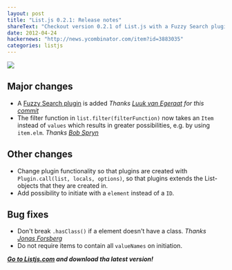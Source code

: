 ```yaml
---
layout: post
title: "List.js 0.2.1: Release notes"
shareText: "Checkout version 0.2.1 of List.js with a Fuzzy Search plugin included."
date: 2012-04-24
hackernews: "http://news.ycombinator.com/item?id=3883035"
categories: listjs
---
```


<img class="float-right default" src="/images/projects/listjs/listjs-logo.jpg">


## Major changes
* A [Fuzzy Search plugin](/listjs-fuzzy-search-plugin/) is added _Thanks [Luuk van Egeraat](https://github.com/LuukvE) for this [commit](https://github.com/LuukvE/list/commit/a75b6ef5649c5fb4232a40ef2f5191d0b57e1ede)_
* The filter function in `list.filter(filterFunction)` now takes an `Item` instead of `values` which results in greater possibilities, e.g. by using `item.elm`. _Thanks [Bob Spryn](https://github.com/sprynmr)_

## Other changes
* Change plugin functionality so that plugins are created with `Plugin.call(list, locals, options)`, so that plugins extends the List-objects that they are created in.
* Add possibility to initiate with a `element` instead of a `ID`.

## Bug fixes
* Don't break `.hasClass()` if a element doesn't have a class.  _Thanks [Jonas Forsberg](https://github.com/himynameisjonas)_
* Do not require items to contain all `valueNames` on initiation.

_**[Go to Listjs.com](http://listjs.com) and download tha latest version!**_
